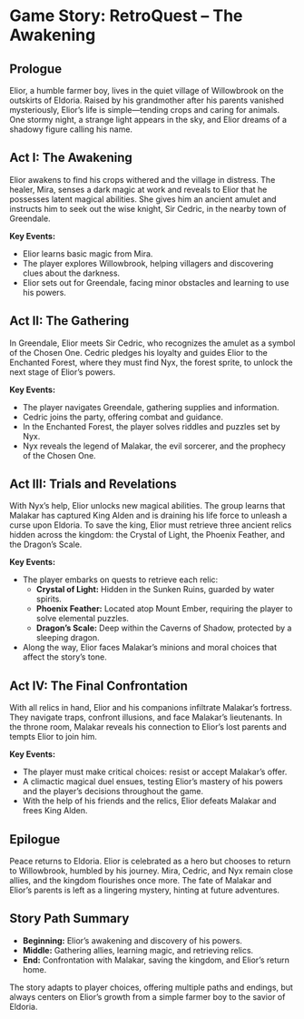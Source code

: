 # Game Story: RetroQuest – The Awakening

## Prologue

Elior, a humble farmer boy, lives in the quiet village of Willowbrook on the outskirts of Eldoria. Raised by his grandmother after his parents vanished mysteriously, Elior’s life is simple—tending crops and caring for animals. One stormy night, a strange light appears in the sky, and Elior dreams of a shadowy figure calling his name.

## Act I: The Awakening

Elior awakens to find his crops withered and the village in distress. The healer, Mira, senses a dark magic at work and reveals to Elior that he possesses latent magical abilities. She gives him an ancient amulet and instructs him to seek out the wise knight, Sir Cedric, in the nearby town of Greendale.

**Key Events:**
- Elior learns basic magic from Mira.
- The player explores Willowbrook, helping villagers and discovering clues about the darkness.
- Elior sets out for Greendale, facing minor obstacles and learning to use his powers.

## Act II: The Gathering

In Greendale, Elior meets Sir Cedric, who recognizes the amulet as a symbol of the Chosen One. Cedric pledges his loyalty and guides Elior to the Enchanted Forest, where they must find Nyx, the forest sprite, to unlock the next stage of Elior’s powers.

**Key Events:**
- The player navigates Greendale, gathering supplies and information.
- Cedric joins the party, offering combat and guidance.
- In the Enchanted Forest, the player solves riddles and puzzles set by Nyx.
- Nyx reveals the legend of Malakar, the evil sorcerer, and the prophecy of the Chosen One.

## Act III: Trials and Revelations

With Nyx’s help, Elior unlocks new magical abilities. The group learns that Malakar has captured King Alden and is draining his life force to unleash a curse upon Eldoria. To save the king, Elior must retrieve three ancient relics hidden across the kingdom: the Crystal of Light, the Phoenix Feather, and the Dragon’s Scale.

**Key Events:**
- The player embarks on quests to retrieve each relic:
  - **Crystal of Light:** Hidden in the Sunken Ruins, guarded by water spirits.
  - **Phoenix Feather:** Located atop Mount Ember, requiring the player to solve elemental puzzles.
  - **Dragon’s Scale:** Deep within the Caverns of Shadow, protected by a sleeping dragon.
- Along the way, Elior faces Malakar’s minions and moral choices that affect the story’s tone.

## Act IV: The Final Confrontation

With all relics in hand, Elior and his companions infiltrate Malakar’s fortress. They navigate traps, confront illusions, and face Malakar’s lieutenants. In the throne room, Malakar reveals his connection to Elior’s lost parents and tempts Elior to join him.

**Key Events:**
- The player must make critical choices: resist or accept Malakar’s offer.
- A climactic magical duel ensues, testing Elior’s mastery of his powers and the player’s decisions throughout the game.
- With the help of his friends and the relics, Elior defeats Malakar and frees King Alden.

## Epilogue

Peace returns to Eldoria. Elior is celebrated as a hero but chooses to return to Willowbrook, humbled by his journey. Mira, Cedric, and Nyx remain close allies, and the kingdom flourishes once more. The fate of Malakar and Elior’s parents is left as a lingering mystery, hinting at future adventures.

## Story Path Summary

- **Beginning:** Elior’s awakening and discovery of his powers.
- **Middle:** Gathering allies, learning magic, and retrieving relics.
- **End:** Confrontation with Malakar, saving the kingdom, and Elior’s return home.

The story adapts to player choices, offering multiple paths and endings, but always centers on Elior’s growth from a simple farmer boy to the savior of Eldoria.

